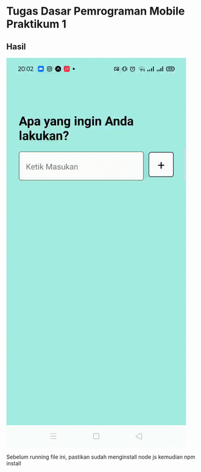 # Tugas Dasar Pemrograman Mobile Praktikum 1

## Hasil
![Hasil](assets/Result.gif)

Sebelum running file ini, pastikan sudah menginstall node js kemudian npm install
